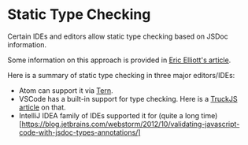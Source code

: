 # Static Type Checking

Certain IDEs and editors allow static type checking based on JSDoc information.

Some information on this approach is provided in [Eric Elliott's article](https://medium.com/javascript-scene/you-might-not-need-typescript-or-static-types-aa7cb670a77b).

Here is a summary of static type checking in three major editors/IDEs:
* Atom can support it via [Tern](https://atom.io/packages/atom-ternjs).
* VSCode has a built-in support for type checking. Here is a [TruckJS article](https://medium.com/@trukrs/type-safe-javascript-with-jsdoc-7a2a63209b76) on that.
* IntelliJ IDEA family of IDEs supported it for (quite a long time)[https://blog.jetbrains.com/webstorm/2012/10/validating-javascript-code-with-jsdoc-types-annotations/]
